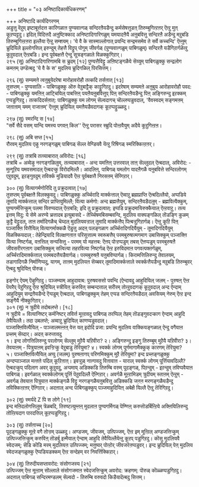 +++
title = "०३ अनिष्टादिकार्यधिकरणम्"

+++
अनिष्टादि कार्यदिगरणम्   
अडुत्तु वॆऱुम् इष्टाबूर्त्तदत्त कारिगळाऩ पुण्यवाऩ्गळ् सन्दिरऩैयडैन्दु कर्मसेषत्तुडऩ् तिरुम्बुगिऩ्ऱऩर् ऎऩ्ऱु मुऩ्   
कूऱप्पट्टदु। इदिल् विदित्तदै अऩुष्टिक्काद अनिष्टादिगारिगळुम् यमयादऩैयै अऩुबवित्तु सन्दिरऩै अडैन्दु मऱुबडि तिरुम्बुगिऩ्ऱऩरा इल्लैया ऎऩ्ऱु सम्शयम्। 'ये वै के सास्माल्लोगात् प्रयन्दि सन्द्रमसमेव ते सर्वे कच्चन्दि' ऎऩ्ऩुम् च्रुदियिले इल्लोगत्तिल् इरुन्दुम् तेहत्तै विट्टुप् पोगुम् जीवर्गळ् (पुण्यवाऩ्गळुम् पाबिगळुम्) सन्दिरऩै यडैगिऱार्गळॆऩ्ऱु कूऱुवदाल् ऎऩ्ऱबडि। इन्द पूर्वबक्षत्तै ऐन्दु सूत्रङ्गळाले विळक्कुगिऱार्।  
२९५ (सू) अनिष्टादिगारिणामबि स च्रुदम् [१२] पुण्यत्तैविट्टु अऩिष्टङ्गळैये सॆय्युम् पाबिगळुक्कु सन्द्रलोग कमऩम् उण्डॆऩ्बदु 'ये वै के स' मुदलिय च्रुदिगळिल् पिरसित्तम्।

२९६ (सू) सम्यमऩे त्वऩुबूयेदरेषा मारोहावरोहौ तत्कदि तर्सऩात् [१३]  
तुसप्तम् - पुण्यसालि - पाबिगळुक्कु ऒरु वेऱुबाट्टैक् काट्टुगिऱदु। इदरेषाम् सम्यमऩे अऩुबूय आरोहावरोहौ पवद: - पाबिगळुक्कु यमऩिऩ् आट्चियिल् पाबत्तिऩ् पयऩैयऩुबवित्तुप् पिऩ् सन्दिरऩैयडैन्दु पिऩ् अङ्गिरुन्दु इऱक्कम् एऱ्पडुगिऱदु। तत्कदिदर्सऩात्: पाबिगळुक्कु यम लोगम् सॆल्वदागच् चॊल्लप्पडुवदाल्, 'वैवस्वदम् सङ्गमऩम् जऩाऩाम् यमम् राजाऩम्' ऎऩ्ऩुम् च्रुदियिल् यमऩैयडैवदागक् कूऱप्पट्टुळ्ळदु।

२९७ (सू) स्मरन्दि स [१४]   
"सर्वे सैदे वसम् यान्दि यमस्य पगवऩ् किल'' ऎऩ्ऱु परासर स्म्रुदि पोऩ्ऱवैयुम् अदैये कूऱुगिऩ्ऱऩ।

२९८ (सू) अबि सप्त [१५]   
रौरवम् मुदलिय एऴु नरगङ्गळुम् पाबिगळ् सॆल्ल वेण्डियवै यॆऩ्ऱु रिषिगळ् स्मरिक्किऩ्ऱऩर्।

२९९ (सू) तत्राबि तत्व्याबारात् अविरोद: [१६]   
तत्राबि = अव्वेऴु नरगङ्गळिलुम्, तत्व्याबारात् - अन्द यमऩिऩ् उत्तरवाल् ताऩ् सॆल्लुदल् ऎऩ्बदाल्, अविरोद: - मुऩ्गूऱिय यमवसमादल् ऎऩ्बदऱ्कु विरोदमिल्लै। आदलिऩ्, पाबिगळ् यमलोग यादऩैगळै यऩुबवित्ते सन्दिरलोगम् एऱुवदुम्, इऱङ्गुवदुम् तविर्क्क मुडियादवै ऎऩ्ऱ पूर्वबक्षत्तै निरसऩम् सॆय्गिऱार्।

३०० (सू) वित्यागर्मणोरिदि तु प्रक्रुदत्वात् [१७]  
तुसप्तम् पूर्वबक्षत्तै विलक्कुवदु। पाबिगळुक्कु अर्च्चिरादि मार्क्कत्ताल् ऎव्वाऱु ब्रह्मप्राप्ति ऎऩ्बदिल्लैयो, अप्पडिये तूमादि मार्क्कत्ताल् सन्दिर प्राप्तियुमिल्लै; वित्या कर्मणो: अन्द ब्रह्मत्तैयुम्, सन्दिरऩैयडैदलुम् - ब्रह्मवित्यैक्कुम्, पुण्यगर्मत्तिऱ्कुम् पलमा यिरुप्पदाल् ऎऩ्ऱबडि; इदि तु प्रक्रुदत्वात्: इप्पडि प्रक्रुदमायिरुक्कैयाल् ऎऩ्ऱवाऱु। तत्य इत्तम् विदु: ये सेमे अरण्ये च्रत्तादब इत्युबासदे - तेर्च्चिषमबिसम्बवन्दि, मुदलिय वाक्यङ्गळिल् तॊडङ्गि कुळम् कुट्टै वॆट्टुदल्, ताऩ तर्मादिगळैच् चॆय्दल् मुदलियवऱ्ऱाल् तूमादि मार्क्कत्तैप् पिऩ्बऱ्ऱुगिऱार्गळ्। ऎऩ्ऱु कूऱि पिऩ् पञ्जाक्ऩि वित्तैयिल् वित्यागर्माक्कळै ऎडुत्तु अदऩ् पलङ्गळाग अर्च्चिरादिगदियैयुम् - तूमादिगदियैयुम् विळक्कियदाल् : तेहेन्द्रियादि विलक्षणऩाऩ परिसुत्तात्म स्वरूबत्तैप् परमबुरुषात्मगमाग उबासिक्कुम् पञ्जाक्ऩि वित्या निष्टर्गळ्, वऩत्तिल् सन्यसित्तु - परमम् यो महत्तब: ऎऩप् पोऱ्ऱप्पडुम् तबस् ऎऩप्पडुम् परमबुरुषऩै जीवसरीरगऩाग उबासिक्कुम् सत्वित्या तहरवित्या निष्टर्गळ् ऎऩ्ऱ इरुविदमाऩ पगवत्पक्तर्गळुम्, अर्च्चिरादिमार्क्कत्ताल् परमबदत्तैयडैवार्गळ्। परमबुरुषऩै यऩुबविप्पार्गळ्। किरामत्तिलिरुन्दु तेवालयम्, तडागादिगळै निर्माणिप्पदु, यागम्, ताऩम् मुदलियऩ सॆय्बवर् तूमादिमार्क्कत्ताले स्वर्क्कत्तैयडैन्दु मऱुबडि तिरुम्बुवर् ऎऩ्बदु श्रुदियिऩ् पॊरुळ्।

इङ्गोर् ऐयम् ऎऴुगिऱदु। पञ्जम्याम् आहुदावाब: पुरुषवससो पवन्दि (ऐन्दावदु आहुदियिल् जलम् - पुरुषऩ् ऎऩ्ऱ पॆयरैप् पॆऱुगिऱदु ऎऩ्ऱ श्रुदियिल् स्त्रीयिऩ् करुविऩ् सम्बन्दत्ताल् सरीरम् तोऩ्ऱुवदागक् कूऱुवदाल् अन्द ऐन्दाम् आहुदियुम् सन्द्रऩैयडैन्दे ऎऱ्पडुम् ऎऩ्बदाल्, पाबिगळुक्कुम् तेहम् एऱ्पड सन्दिरऩैयडैदल् अवसियम् नेरुम् ऎऩ्ऱ इन्द सङ्गैयै नीक्कुगिऱार्।  
३०१ (सू) न त्रुदीये तदोबलप्ते। [१८]   
न त्रुदीये = वित्यानिष्टर् कर्मनिष्टर् तविर्त्त मूऩ्ऱावदु पाबिगळ् तरप्पिल् तेहम् तॊडङ्गुवदऱ्काग ऐन्दाम् आहुदि तेवैयिल्लै। तदा उबलप्ते; अव्वाऱु च्रुदियिल् काणप्पडुवदाल्।  
पञ्जाक्ऩिवित्यैयिल् - पाञ्जालमऩ्ऩऩ् वेत्त यत् इदोदि प्रजा: प्रयन्दि मुदलिय वाक्कियङ्गळाल् ऐन्दु वगैयाऩ प्रच्ऩम् सॆय्दार्। अदऩ् करुत्तावदु  
१। इन्द लोगत्तिलिरुन्दु परलोगम् सॆल्लुम् मुऱैयै यऱिवीरा? २। अङ्गिरुन्दु इङ्गु तिरुम्बुम् मुऱैयै यऱिवीरा? ३। तेवयाऩम् - पित्रुयाऩम् इवऱ्ऱिऱ्कु वेऱुबाडु तॆरियुमा? ४। स्वर्क्क लोगम् पूर्णमागामैक्कुक् कारणम् तॆरियुमा?  
५। पञ्जाक्ऩिवित्यैयिल् अप्पु (जलम्) पुरुषऩागप् परिणमिक्कुम् मुऱै तॆरियुमा? इन्द प्रच्ऩङ्गळुक्कु अन्दप्पाञ्जाल मऩ्ऩऩे पदिल् कूऱिऩाऩ्। इवऱ्ऱुळ् नाऩ्गावदु विऩावाऩ - याराल् स्वर्क्क लोगम् पूर्त्तियावदिल्लै? ऎऩ्बदऱ्कुप् पदिलाग अवर् कूऱुवदु, अऱ्पमाय् अडिक्कडि तिरुम्बि वरुम् पूदङ्गळ्, पिऱन्दुम् - इऱन्दुम् तविप्पवैयाऩ पाबिगळ्। इवर्गळाल् स्वर्क्कलोगम् पूर्त्ति पॆऱुवदिल्लै ऎऩ्गिऱार्। अवर्गळै मूऩ्ऱामिडम् त्रुदीयम् स्ताऩम् ऎऩ्ऱुम् - अवर्गळ् तेवयाऩ पित्रुयाऩ मार्क्कङ्गळै विट्टु नरगङ्गळैयऩुबवित्तु अडिक्कडि जऩऩ मरणङ्गळैयडैन्दु तविक्किऩ्ऱऩर् ऎऩ्गिऱार्। अदऩाल् अन्द पाबिगळुक्कुप् पञ्जमाहुदियिऩ् अबेक्षै यिल्लै ऎऩ्ऱु तॆरिगिऱदु।

३०२ (सू) स्मर्यदे Z पि स लोगे [१९]  
इन्द मऩिदलोगत्तिलुम् त्रॆळबदि, तिरुष्टत्युम्ऩऩ् मुदलाऩ पुण्यगर्मिगळ् पॆण्णिऩ् करुत्तॊडर्बिऩ्ऱिये अक्ऩियिलिरुन्दु तोऩ्ऱियदाग पारदत्तिल् कूऱप्पडुगिऱदु।

३०३ (सू) तर्सऩाच्च [२०]   
पूदङ्गळुक्कु मूऩ्ऱे वगै तोऱ्ऱम् उळ्ळदु। अण्डजम्, जीवजम्, उत्पिज्जम्, ऎऩ्ऱ इम् मूऩ्ऱिल् अण्डजत्तिऱ्कुम् उत्पिज्जत्तिऱ्कुम् करुविऩ् तॊडर्बु इऩ्मैयाल् ऐन्दाम् आहुदि तेवैयिल्लैयॆऩ्ऱु कूऱप् पडुगिऱदु। कॊसु मुदलियवै स्वेदजम्; सॆडि कॊडि मरम् मुदलियऩ उत्पिज्जम्; मऩुष्यर् पोऩ्ऱोर् जीवजरॆऩप्पडुवर्। इन्द च्रुदियिल् पेऩ् मुदलिय स्वेदजङ्गळुक्कु ऎप्पडियडक्कम् ऎऩ्ऱ सन्देहम् वर निवर्त्तिक्किऱार्।

३०४ (सू) तिरुदीयसप्तावरोद: संसोगजस्य [२१]  
उत्पिज्जम् ऎऩ्ऱ मूऩ्ऱाम् सॊल्लाले संसोगजमाऩ स्वेदजत्तिऱ्कुम् अवरोद: क्रहणम्: पॊरुळ् कॊळ्ळप्पडुगिऱदु। अदऩाल् पाबिगळ् सन्दिरमण्डलम् सॆल्वदो - तिरुम्बि वरुवदो किडैयादॆऩ्बदु सित्तम्।

